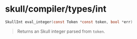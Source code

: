# skull/compiler/types/int

```c
SkullInt eval_integer(const Token *const token, bool *err)
```

> Returns an Skull integer parsed from `token`.

